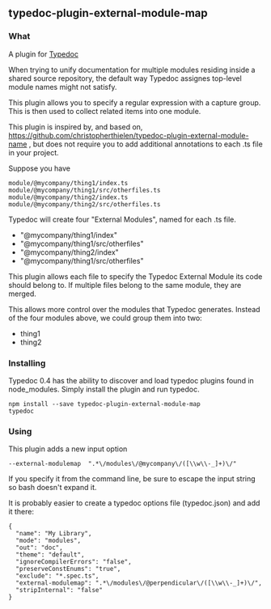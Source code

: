 ## typedoc-plugin-external-module-map

### What

A plugin for [Typedoc](http://typedoc.org)

When trying to unify documentation for multiple modules residing inside a shared source repository, the default way Typedoc assignes top-level 
module names might not satisfy. 

This plugin allows you to specify a regular expression with a capture group. This is then used to collect related items into one module.

This plugin is inspired by, and based on, https://github.com/christopherthielen/typedoc-plugin-external-module-name , but does not require you to 
add additional annotations to each .ts file in your project.


Suppose you have
```
module/@mycompany/thing1/index.ts
module/@mycompany/thing1/src/otherfiles.ts
module/@mycompany/thing2/index.ts
module/@mycompany/thing2/src/otherfiles.ts
```

Typedoc will create four "External Modules", named for each .ts file.

- "@mycompany/thing1/index"
- "@mycompany/thing1/src/otherfiles"
- "@mycompany/thing2/index"
- "@mycompany/thing1/src/otherfiles"

This plugin allows each file to specify the Typedoc External Module its code should belong to.
If multiple files belong to the same module, they are merged.

This allows more control over the modules that Typedoc generates.
Instead of the four modules above, we could group them into two:

- thing1
- thing2

### Installing

Typedoc 0.4 has the ability to discover and load typedoc plugins found in node_modules.
Simply install the plugin and run typedoc.

```
npm install --save typedoc-plugin-external-module-map
typedoc
```

### Using

This plugin adds a new input option
```
--external-modulemap  ".*\/modules\/@mycompany\/([\\w\\-_]+)\/"
```

If you specify it from the command line, be sure to escape the input string so bash doesn't expand it.

It is probably easier to create a typedoc options file (typedoc.json) and add it there:

```
{
  "name": "My Library",
  "mode": "modules",
  "out": "doc",
  "theme": "default",
  "ignoreCompilerErrors": "false",
  "preserveConstEnums": "true",
  "exclude": "*.spec.ts",
  "external-modulemap": ".*\/modules\/@perpendicular\/([\\w\\-_]+)\/",
  "stripInternal": "false"
}
```

